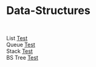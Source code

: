# Data-Structures

`` ``

List    [Test](https://godbolt.org/z/Mxc6E9MoW)\
Queue   [Test](https://godbolt.org/z/4KevKr6o4)\
Stack   [Test](https://godbolt.org/z/Kn5MEfY4n)\
BS Tree [Test](https://godbolt.org/z/W75cTG9sv)

